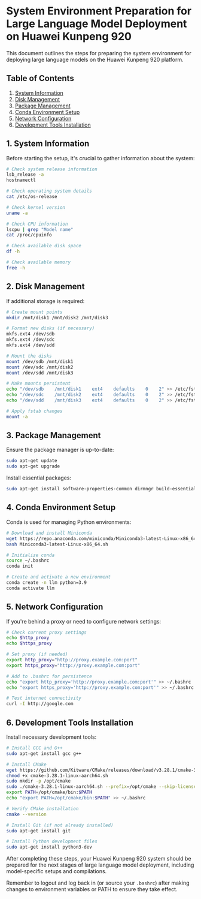 # System Environment Preparation for Large Language Model Deployment on Huawei Kunpeng 920

This document outlines the steps for preparing the system environment for deploying large language models on the Huawei Kunpeng 920 platform.

## Table of Contents

1. [System Information](#1-system-information)
2. [Disk Management](#2-disk-management)
3. [Package Management](#3-package-management)
4. [Conda Environment Setup](#4-conda-environment-setup)
5. [Network Configuration](#5-network-configuration)
6. [Development Tools Installation](#6-development-tools-installation)

## 1. System Information

Before starting the setup, it's crucial to gather information about the system:

```bash
# Check system release information
lsb_release -a
hostnamectl

# Check operating system details
cat /etc/os-release

# Check kernel version
uname -a

# Check CPU information
lscpu | grep "Model name"
cat /proc/cpuinfo

# Check available disk space
df -h

# Check available memory
free -h
```

## 2. Disk Management

If additional storage is required:

```bash
# Create mount points
mkdir /mnt/disk1 /mnt/disk2 /mnt/disk3

# Format new disks (if necessary)
mkfs.ext4 /dev/sdb
mkfs.ext4 /dev/sdc
mkfs.ext4 /dev/sdd

# Mount the disks
mount /dev/sdb /mnt/disk1
mount /dev/sdc /mnt/disk2
mount /dev/sdd /mnt/disk3

# Make mounts persistent
echo "/dev/sdb    /mnt/disk1    ext4    defaults    0    2" >> /etc/fstab
echo "/dev/sdc    /mnt/disk2    ext4    defaults    0    2" >> /etc/fstab
echo "/dev/sdd    /mnt/disk3    ext4    defaults    0    2" >> /etc/fstab

# Apply fstab changes
mount -a
```

## 3. Package Management

Ensure the package manager is up-to-date:

```bash
sudo apt-get update
sudo apt-get upgrade
```

Install essential packages:

```bash
sudo apt-get install software-properties-common dirmngr build-essential
```

## 4. Conda Environment Setup

Conda is used for managing Python environments:

```bash
# Download and install Miniconda
wget https://repo.anaconda.com/miniconda/Miniconda3-latest-Linux-x86_64.sh
bash Miniconda3-latest-Linux-x86_64.sh

# Initialize conda
source ~/.bashrc
conda init

# Create and activate a new environment
conda create -n llm python=3.9
conda activate llm
```

## 5. Network Configuration

If you're behind a proxy or need to configure network settings:

```bash
# Check current proxy settings
echo $http_proxy
echo $https_proxy

# Set proxy (if needed)
export http_proxy="http://proxy.example.com:port"
export https_proxy="http://proxy.example.com:port"

# Add to .bashrc for persistence
echo "export http_proxy='http://proxy.example.com:port'" >> ~/.bashrc
echo "export https_proxy='http://proxy.example.com:port'" >> ~/.bashrc

# Test internet connectivity
curl -I http://google.com
```

## 6. Development Tools Installation

Install necessary development tools:

```bash
# Install GCC and G++
sudo apt-get install gcc g++

# Install CMake
wget https://github.com/Kitware/CMake/releases/download/v3.28.1/cmake-3.28.1-linux-aarch64.sh
chmod +x cmake-3.28.1-linux-aarch64.sh
sudo mkdir -p /opt/cmake
sudo ./cmake-3.28.1-linux-aarch64.sh --prefix=/opt/cmake --skip-license
export PATH=/opt/cmake/bin:$PATH
echo "export PATH=/opt/cmake/bin:$PATH" >> ~/.bashrc

# Verify CMake installation
cmake --version

# Install Git (if not already installed)
sudo apt-get install git

# Install Python development files
sudo apt-get install python3-dev
```

After completing these steps, your Huawei Kunpeng 920 system should be prepared for the next stages of large language model deployment, including model-specific setups and compilations.

Remember to logout and log back in (or source your `.bashrc`) after making changes to environment variables or PATH to ensure they take effect.
